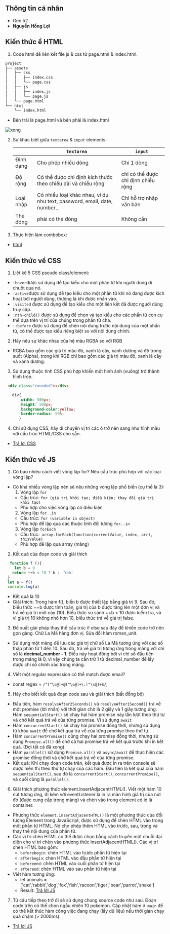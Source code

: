 ## Thông tin cá nhân
- Gen 52
- **Nguyễn Hồng Lợi**
## Kiến thức ề HTML
1. Code html để liên kết file js & css từ page.html & index.html.
```txt
project
├── assets
│   ├── css
│   │   ├── index.css
│   │   └── page.css
│   ├── js
│   │   ├── index.js
│   │   └── page.js
│   └── page.html
└── html
    └── index.html
```
- Bên trái là page.html và bên phải là index.html

![xong](https://user-images.githubusercontent.com/86301553/229336616-e586f04b-b3a1-4442-9daf-151b93bf67d5.png)

2. Sự khác biệt giữa `textarea` & `input` elements:

   |  | `textarea` | `input` |
   |-------|-------|-------|
   | Đinh dạng | Cho phép nhiều dòng | Chỉ 1 dòng |
   | Độ rộng | Có thể được chỉ định kích thước theo chiều dài và chiều rộng |chỉ có thể được chỉ định chiều rộng |
   | Loại nhập | Có nhiều loại khác nhau, ví dụ như text, password, email, date, number...| Chỉ hỗ trợ nhập văn bản|
   |Thẻ đóng| phải có thẻ đóng | Không cần|
3. Thực hiện làm combobox:
- [html](https://github.com/Nguyen-Loi/Technical_Front_end/blob/main/html_bai_3.html)
## Kiến thức về CSS
1. Liệt kê 5 CSS pseudo class/element:
- `:hover`được sử dụng để tạo kiểu cho một phần tử khi người dùng di chuột qua nó.
- `:active`được sử dụng để tạo kiểu cho một phần tử khi nó đang được kích hoạt bởi người dùng, thường là khi được nhấn vào.
- `:visited` được sử dụng để tạo kiểu cho một liên kết đã được người dùng truy cập.
- `:nth-child()` được sử dụng để chọn và tạo kiểu cho các phần tử con cụ thể dựa trên vị trí của chúng trong phần tử cha.
- `::before` được sử dụng để chèn nội dung trước nội dung của một phần tử, có thể được tạo kiểu riêng biệt so với nội dung chính.
2. Hãy nêu sự khác nhau của hệ màu RGBA so với RGB 
- RGBA bao gồm các giá trị màu đỏ, xanh lá cây, xanh dương và độ trong suốt (Alpha), trong khi RGB chỉ bao gồm các giá trị màu đỏ, xanh lá cây và xanh dương.
3. Sử dụng thuộc tính CSS phù hợp khiến một hình ảnh (vuông) trở thành hình tròn.
```html
 <div class="rounded"></div>
```

```css
   div{
       width: 500px;
       height: 500px;
       background-color:yellow;
       border-radius: 50%;
      }
```
4. Chỉ sử dụng CSS, hãy di chuyển vị trí các ô trở nên sang như hình mẫu với cấu trúc HTML/CSS cho sẵn.
- [Trả lời CSS](https://github.com/Nguyen-Loi/Technical_Front_end/blob/main/css_bai_4.html)
## Kiến thức về JS
1. Có bao nhiêu cách viết vòng lặp for? Nêu cấu trúc phù hợp với các loại vòng lặp?
- Có khá nhiều vòng lặp nên sẽ nêu những vòng lặp phổ biến (cụ thể là 3):
   1. Vòng lặp `for`
   - Cấu trúc: `for (giá trị khởi tạo; điều kiện; thay đổi giá trị khởi tạo)` 
   - Phù hợp cho việc vòng lặp có điều kiện
   2. Vòng lặp `for..in`
   - Cấu trúc: `for (variable in object) `
   - Phù hợp để lặp qua các thuộc tính đối tượng `for..in`
   3. Vòng lặp `forEach`
   - Cấu trúc:` array.forEach(function(currentValue, index, arr), thisValue)`
   - Phù hợp để lặp qua array (mảng)
2. Kết quả của đoạn code và giải thích
 ```js
   function f (){
     let b = 9
    return ++b < 10 ? b : 'Yah'
  }
  let a = f()
  console.log(a)
 ```
 - Kết quả là 10
 - Giải thích: Trong hàm f(), biến b được thiết lập bằng giá trị 9. Sau đó, biểu thức ++b được tính toán, giá trị của b được tăng lên một đơn vị và trả về giá trị mới này (10). Biểu thức so sánh ++b < 10 được kiểm tra, và vì giá trị 10 không nhỏ hơn 10, biểu thức trả về giá trị false.
3. Đề xuất giải pháp thay thế cấu trúc if else sau đây để khiến code trở nên gọn gàng. Chữ La Mã hàng đơn vị. Sửa đổi hàm roman_unit.
- Sử dụng một mảng để lưu các giá trị chữ số La Mã tương ứng với các số thập phân từ 1 đến 10. Sau đó, trả về giá trị tương ứng trong mảng với chỉ số là **decimal_number - 1**. Điều này hoạt động bởi vì chỉ số đầu tiên trong mảng là 0, vì vậy chúng ta cần trừ 1 từ decimal_number để lấy được chỉ số chính xác trong mảng.
4. Viết một regular expression có thể match được email?
-  const regex = `/^[^\s@]+@[^\s@]+\.[^\s@]+$/`;
5. Hãy cho biết kết quả đoạn code sau và giải thích (bất đồng bộ)
-  Đầu tiên, hàm `resolveAfter2Seconds()` và `resolveAfter1Second()` trả về một promise (lời nhắn) với thời gian chờ là 2 giây và 1 giây tương ứng. Hàm `sequentialStart()` sẽ chạy hai hàm promise này lần lượt theo thứ tự và chờ kết quả trả về của từng promise. Vì sử dụng `await`
- Hàm `concurrentStart()` sẽ chạy hai promise đồng thời, nhưng sử dụng từ khóa `await` để chờ kết quả trả về của từng promise theo thứ tự.
- Hàm `concurrentPromise()` cũng chạy hai promise đồng thời, nhưng sử dụng `Promise.all()` để chờ cả hai promise trả về kết quả trước khi in kết quả. (Đợi tất cả đã xong)
- Hàm `parallel()` sử dụng `Promise.all()` và `async/await` để thực hiện các promise đồng thời và chờ kết quả trả về của từng promise.
- Kết quả: Khi chạy đoạn code trên, kết quả được in ra trên console sẽ được hiển thị theo thứ tự chạy của các hàm. Đầu tiên là kết quả của hàm `sequentialStart()`, sau đó là `concurrentStart()`, `concurrentPromise()`, và cuối cùng là `parallel()`.
6. Giải thích phương thức element.insertAdjacentHTML(). Viết một hàm 10 nút tương ứng, đi kèm với eventListener là in ra màn hình giá trị của nút đó (được cung cấp trong mảng) và chèn vào trong element có id là container.
- Phương thức `element.insertAdjacentHTML()` là một phương thức của đối tượng Element trong JavaScript, được sử dụng để chèn HTML vào trong một phần tử HTML. Nó cho phép thêm HTML vào trước, sau, trong và thay thế nội dung của phần tử.
- Các vị trí chèn HTML có thể được chọn bằng cách truyền một chuỗi đại diện cho vị trí chèn vào phương thức insertAdjacentHTML(). Các vị trí chèn HTML bao gồm:
    - `beforebegin`: chèn HTML vào trước phần tử hiện tại
    - `afterbegin`: chèn HTML vào đầu phần tử hiện tại
    - `beforeend`: chèn HTML vào cuối phần tử hiện tại
    - `afterend`: chèn HTML vào sau phần tử hiện tại
- Viết hàm tương ứng:
    - let animals = ['cat','rabbit','dog','fox','fish','racoon','tiger','bear','parrot','snake']
    - Result: [Trả lời JS](https://github.com/Nguyen-Loi/Technical_Front_end/blob/main/js_bai_6.js)
7. Từ câu tiếp theo trở đi sẽ sử dụng chung source code như sau. Đoạn code trên có thể chọn ngẫu nhiên 10 pokemon. Cập nhật hàm ở` main` để có thể kết thúc hàm công việc đang chạy (lấy dữ liệu) nếu thời gian chạy quá chậm  (> 2000ms)
- [Trả lời JS](https://github.com/Nguyen-Loi/Technical_Front_end/blob/main/js_bai_7_c.js)
        
